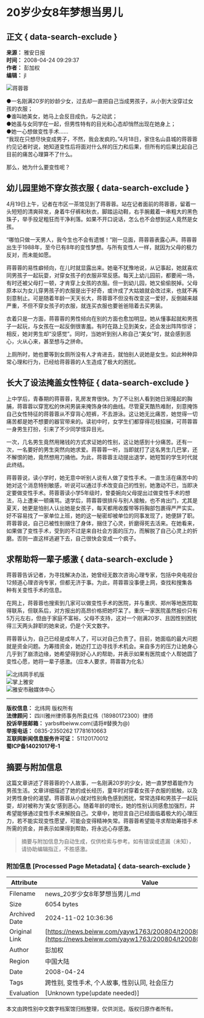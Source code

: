# 20岁少女8年梦想当男儿

## 正文 { data-search-exclude }


**来源：** 雅安日报  
**时间：** 2008-04-24 09:29:37  
**作者：** 彭加权  
**编辑：** jl  

![蒋蓉蓉](./W020160922729079240278.jpg)

●一名刚满20岁的妙龄少女，过去却一直把自己当成男孩子，从小到大没穿过女孩的衣服；  
●谁叫她美女，她马上会反目成仇，与之动武；  
●她虽与女同学在一起，但男性特有的目光和心态却悄然出现在她身上；  
●她一心想做变性手术……  
“我现在只想尽快变成男子，不然，我会发疯的。”4月18日，家住名山县城的蒋蓉蓉约见记者时说，她知道变性后将面对什么样的压力和后果，但所有的后果比起自己目前的痛苦心理算不了什么。  

那么，她为什么要变性呢？  

## 幼儿园里她不穿女孩衣服 { data-search-exclude }

4月19日上午，记者在市区一茶馆见到了蒋蓉蓉。站在记者面前的蒋蓉蓉，留着一头短短的清爽碎发，身着牛仔裤和秋衣，脚踏运动鞋，右手腕戴着一串粗大的黑色珠子，举手投足粗狂而干净利落。如果不开口说话，怎么也不会想到这人竟然是女孩。  

“哪怕只做一天男人，我今生也不会有遗憾！”刚一见面，蒋蓉蓉表露心声。蒋蓉蓉出生于1988年，至今已有8年的变性梦想。与所有变性人一样，就因为父母的极力反对，而未能如愿。  

蒋蓉蓉的易性癖倾向，在儿时就显露出来。她毫不犹豫地说，从记事起，她就喜欢同男孩子一起玩耍，对穿女孩子的衣服非常反感。每天上幼儿园前，都要闹一场，有时还被父母打一顿，才肯穿上女孩的衣服。但一到幼儿园，她又偷偷脱掉。父母原本以为女儿穿男孩子的衣服是出于好奇，或许成了大姑娘就会改过来，也就不再刻意制止。可是随着年龄一天天长大，蒋蓉蓉不但没有改变这一爱好，反倒越来越严重，不但不穿女孩子的衣服，就连买衣服也要爸爸陪着去买男装。  

衣着只是一方面，蒋蓉蓉的男性倾向在别的方面也愈加明显。她从懂事起就和男孩子一起玩，与女孩在一起反倒很害羞。有时在路上见到美女，还会发出阵阵惊讶；相反，她对男生却“没感觉”。同时，当她听到别人称自己“美女”时，就会感到恶心，火从心来，甚至想与之拼命。  

上厕所时，她也要等到女厕所没有人才肯进去，就怕别人说她是女生。如此种种异常心理和行为，已经给蒋蓉蓉的人生造成了极大的困扰。  

## 长大了设法掩盖女性特征 { data-search-exclude }

上中学后，青春期的蒋蓉蓉，乳房发育很快。为了不让别人看到她日渐隆起的胸脯，蒋蓉蓉以穿宽松的休闲男装来掩饰身体的曲线。尽管夏天酷热难耐，刻意掩饰自己女性特征的蒋蓉蓉从不穿背心短裤，不去游泳。这让她无比痛苦，她觉得一切痛苦都是她不想要的器官带来的。读初中时，女学生们都穿得花枝招展，可蒋蓉蓉一身男生打扮，引来了不少同学怪异目光。  

一次，几名男生竟然用赌钱的方式求证她的性别，这让她感到十分痛苦。还有一次，一名要好的男生突然向她求爱。蒋蓉蓉一听，当即就打了这名男生几巴掌，还不解恨的她，竟然想用刀捅他。为此，蒋蓉蓉主动提出退学，她短暂的学生时代就此终结。  

蒋蓉蓉说，读小学时，她无意中听别人说有人做了变性手术。一直生活在痛苦中的她对这个消息特别敏感，听说可以通过手术改变自己的性别，她激动不已，当即决定要做变性手术。蒋蓉蓉读小学5年级时，曾委婉向父母提出过做变性手术的想法，马上遭来一顿痛骂。退学后，蒋蓉蓉很排斥与别人接触，也不肯出门，尤其是夏天，她更是怕别人认出她是女孩子，每天都用收腹带等将胸部包裹得严严实实。好不容易找了一家单位上班，她的这一秘密却被单位的同事发现了，她便辞了职。蒋蓉蓉说，自己已被性别捆住了身体，捆住了心灵，折磨得死去活来。在她看来，如果做了变性手术，受到的不过是来自社会方面的压力，而解脱了自己心灵上的折磨。否则一直这样逃避下去，自己很快会变成一个疯子。  

## 求帮助将一辈子感激 { data-search-exclude }

蒋蓉蓉告诉记者，为寻找解决办法，她曾经无数次咨询心理专家，包括中央电视台12频道心理咨询专家，但都无济于事。为此，蒋蓉蓉没事便上网，查找和搜集各种有关变性手术的信息。  

在网上，蒋蓉蓉也搜索到几家可以做变性手术的医院，并与重庆、郑州等地医院取得联系，但联系后，对方报出的高昂价格把她吓呆了。重庆一家医院虽然报价只有5万元左右，但由于家庭不富裕，父母不支持，这对一个刚满20岁、且因性别困扰得三天两头辞职的她来说，仍是个天文数字。  

蒋蓉蓉认为，自己已经是成年人了，可以对自己负责了。目前，她面临的最大问题就是资金问题。为筹措资金，她边打工边寻找手术机会。来自多方的压力让她身心几乎到了崩溃边缘，她希望得到好心人的帮助，并表示如果有医院或个人帮她圆了变性心愿，她将一辈子感激。（应本人要求，蒋蓉蓉为化名）  

![北纬网手机版](https://www.beiww.com/images/ya-main-img35.jpg)  
![掌上雅安](https://www.beiww.com/images/ya-main-img33.jpg)  
![雅安市融媒体中心](https://www.beiww.com/images/ya-main-img34.png)  

---  
**版权信息：** 北纬网 版权所有  
**法律顾问：** 四川雅州律师事务所袁红伟（18980172300）律师  
**投诉举报邮箱：** yarbs#beiww.com(请将#替换为@)  
**举报电话：** 0835-2350262 17781610663  
**互联网新闻信息服务许可证：** 51120170012  
**蜀ICP备14021017号-1**  
<!-- tcd_original_link https://news.beiww.com/yayw1763/200804/t20080424_438648.html -->
## 摘要与附加信息

<!-- tcd_abstract -->
这篇文章讲述了蒋蓉蓉的个人故事，一名刚满20岁的少女，她一直梦想着能作为男孩生活。文章详细描述了她的成长经历，童年时对穿着女孩子衣服的抵触，以及对男性身份的渴望。蒋蓉蓉从小就对性别角色感到困扰，常常选择和男孩子一起玩耍，却对被称为‘美女’感到恶心。随着年龄的增长，她的性别认同感愈加强烈，并希望能够通过变性手术来解脱自己。文章中，她坦言自己已经面临着极大的心理压力，若不能实现变性愿望，可能会变得精神失常。蒋蓉蓉希望能寻求帮助筹措手术所需的资金，并表示如果得到帮助，将永远心存感激。
<!-- tcd_abstract_end -->

> 摘要与附加信息为自动生成，仅供检索与参考。如有错误或遗漏（未知），请协助编辑指正，不胜感激。

### 附加信息 [Processed Page Metadata] { data-search-exclude }

| Attribute       | Value                                  |
|-----------------|----------------------------------------|
| Filename        | news_20岁少女8年梦想当男儿.md                             |
| Size            | 6054 bytes                           |
| Archived Date   | 2024-11-02 10:36:36                             |
| Original Link   | [https://news.beiww.com/yayw1763/200804/t20080424_438648.html](https://news.beiww.com/yayw1763/200804/t20080424_438648.html)                       |
| Author          | 彭加权                               |
| Region          | 中国大陆                               |
| Date            | 2008-04-24                                 |
| Tags            | 跨性别, 变性手术, 个人故事, 性别认同, 社会压力                                 |
| Evaluation            | [Unknown type(update needed)]                                 |
<!-- tcd_table_end -->

本文由跨性别中文数字档案馆归档整理，仅供浏览。版权归原作者所有。

